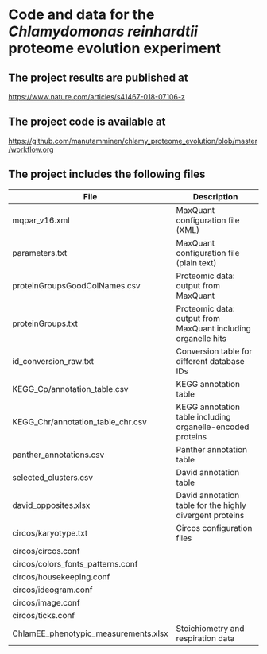 # Code and data for the _Chlamydomonas reinhardtii_ proteome evolution experiment

## The project results are published at

https://www.nature.com/articles/s41467-018-07106-z

## The project code is available at

https://github.com/manutamminen/chlamy_proteome_evolution/blob/master/workflow.org

## The project includes the following files

| File                                        | Description                                                |
| ------------------------------------------- | ------------------------------------------------------------- |
| mqpar_v16.xml                               | MaxQuant configuration file (XML)                             |
| parameters.txt                              | MaxQuant configuration file (plain text)                      |
| proteinGroupsGoodColNames.csv               | Proteomic data: output from MaxQuant                          |
| proteinGroups.txt                           | Proteomic data: output from MaxQuant including organelle hits |
| id_conversion_raw.txt                       | Conversion table for different database IDs                   |
| KEGG_Cp/annotation_table.csv                | KEGG annotation table                                         |
| KEGG_Chr/annotation_table_chr.csv           | KEGG annotation table including organelle-encoded proteins    |
| panther_annotations.csv                     | Panther annotation table                                      |
| selected_clusters.csv                       | David annotation table                                        |
| david_opposites.xlsx                        | David annotation table for the highly divergent proteins      |
| circos/karyotype.txt                        | Circos configuration files                                    |
| circos/circos.conf                          |                                                               |
| circos/colors_fonts_patterns.conf           |                                                               |
| circos/housekeeping.conf                    |                                                               |
| circos/ideogram.conf                        |                                                               |
| circos/image.conf                           |                                                               |
| circos/ticks.conf                           |                                                               |
| ChlamEE_phenotypic_measurements.xlsx        | Stoichiometry and respiration data                            |
